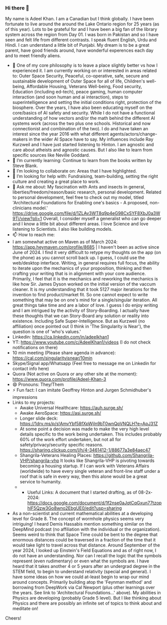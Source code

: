 ### Hi there 👋

My name is Adeel Khan. I am a Canadian but I think globally. I have been fortunate to live around the around the Lake Ontario region for 25 years (as of this year). Lots to be grateful for and I have been a big fan of the library system across the region from Day 01. I was born in Pakistan and so I have seen and felt life from different contrasts. I speak fluent English, Urdu and Hindi. I can understand a little bit of Punjabi. My dream is to be a great parent, have good friends around, have wonderful experences each day and to meet friendly aliens.

<!--
**genidma/genidma** is a ✨ _special_ ✨ repository because its `README.md` (this file) appears on your GitHub profile. -->

- 🔭 One of my core philosophy is to leave a place slightly better vs how I experienced it. I am currently working on or interested in areas related to:  Outer Space Security, Peaceful, co-operative, safe, secure and sustainable development of Outer Space for all of life, Children's well-being, Affordable Housing, Veterans Well-being, Food security, Education (including ed-tech), peace gaming, human computer interaction (and soon human and ai interaction), steps to superintelligence and setting the initial conditions right, protection of the biosphere. Over the years, I have also been educating myself on the core/basics of AI safety and security. While I do not have a functional understanding of how vectors and/or the math behind the different AI systems work (across the two plus one schools. Historical and now connectionist and combination of the two). I do and have taken an interest since the year 2016 with what different agents/actors/change-makers in the wider AI Space have to say. My influences include Ray Kurzweil and I have just started listening to Hinton. I am agnostic and care about atheists and agnostic causes. But I also like to learn from specific sources like Neville Goddard.
- 🌱 I’m currently learning: Continue to learn from the books written by Steve Blank. 
- 👯 I’m looking to collaborate on: Areas that I have highlighted.
- 🤔 I’m looking for help with: Fundraising, team-building, setting the right culture and creating a great place to work.
- 💬 Ask me about: My fascination with Ants and insects in general, liberties/freedom/reason/basic research, personal development. Related to personal development, feel free to check out my model, titled 'Architectural Foundations for Enabling one's basics - A proposed, non-clinicians model.' https://drive.google.com/file/d/1ZLAv3WT8q9p4eG98CxSYF8XbJ0a3W9Tj/view?pli=1 Overall, I consider myself a generalist who can go deeper and I know a little bit about different areas. I love Science and love listening to Scientists. I also like building models.
- 📫 How to reach me:
- I am somewhat active on Maven as of March 2024: https://app.heymaven.com/profile/8685 | I haven't been as active since June of 2024. I find it very difficult to retype my thoughts on the app (on the phone) as you cannot scroll back up. I guess, I could use the web/desktop interface. Writing, in general requires full focus, the ability to iterate upon the mechanics of your proposition, thinking and then crafting your writing that is in alignment with your core audience. Primarily, I feel that it is the mechanics and reworking the mechanics is like how Sir. James Dyson worked on the initial version of the vaccum cleaner. It is my understanding that it took 5127 major iterations for the invention to find product/market fit. So one cannot expect to write something that may be on one's mind for a single/singular iteration. All great things take time and are a labor of love. I guess I do enjoy writing and I am intrigued by the activity of Story-Boarding. I actually have these thoughts that we can Story-Board any solution or reality into existence. Including Safe Super-Intelligence. But as Kurzweil (no affiliation) once pointed out (I think in 'The Singularity is Near'), the question is one of 'who's values.'
- Linkedin: https://ca.linkedin.com/in/adeelkhan1
- YT: https://www.youtube.com/c/AdeelKhan1/videos (I do not check notifications on there) 
- 10 min meeting (Please share agenda in advance): https://cal.com/singularityisnear/10min
- Skype/Signal app/Whatsapp (Feel free to message me on Linkedin for contact info here)
- Quora (Not active on Quora or any other site at the moment): https://www.quora.com/profile/Adeel-Khan-3
- 😄 Pronouns: They/Them
- ⚡ Fun fact: I can imitate Geoffrey Hinton and Jurgen Schmidhuber's impressions
- Links to my projects:
  - Awake Universal Healthcare: https://auh.surge.sh/
  - Awake AeroSpace: https://asi.surge.sh/
  - Longer slide deck: https://1drv.ms/p/s!AmvYbf58fXpWjln9bT0wnQpVNQLH?e=ApJ31Z 
  - At some point a decision was made to make the very high level details specific to the work being undertaken. This includes probably 60% of the work effort undertaken, but not all for safety/privacy/security specific reasons. https://sharing.clickup.com/l/h/4-3461412-1/88677a3e84aec47
  - Shangrila-Veterans Healing Places: https://github.com/Shangrila-VHP/shangrila-vhp It looks like Shangrila-VHP is pivoting towards becoming a housing startup. If I can work with Veterans Affairs (worldwide) to have every single veteran and front-line staff under a roof that is safe in every way, then this alone would be a great service to humanity.
  - - Useful Links: A document that I started drafting, as of 08-2x-2024: https://docs.google.com/document/d/1f2nse0aJqtCqGxun77tzophlF5Qzw3Go8wno2EbgUE0/edit?usp=sharing
- As a non-scientist and current mathematical abilities at a developing level for Grade 8. The concept of wormhole physics seems very intriguing! I heard Demis Hassabis mention something similar on the DeepMind podcast (no affiliation with the individual or the organization). Seems weird to think that Space Time could be bent to the degree that enormous distances could be traversed in a fraction of the time that it would take light to travel across that distance. Around September of the year 2024, I looked up Einstein's Field Equations and as of right now, I do not have an understanding. Nor can I recall the logic that the symbols represent (even rudimentary) or even what the symbols are. I have heard that it takes another 4 or 5 years after an undergrad degree in the STEM field, to begin to understand relativity (special and general). I have some ideas on how we could at-least begin to wrap our mind around concepts. Primarily building atop the 'Feynman method' and borrowing from DeepWork via Cal Newport (plus other learnings over the years. See link to 'Architectural Foundations...' above). My abilities in Physics are developing (probably Grade 5 level). But I like thinking about Physics and there are possibly an infinite set of topics to think about and meditate on!

Cheers!
